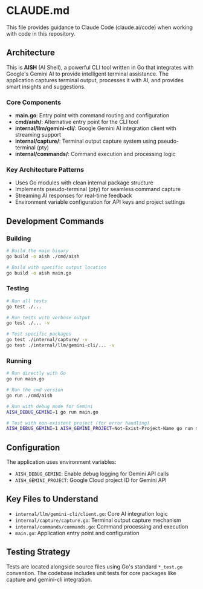 # CLAUDE.md

This file provides guidance to Claude Code (claude.ai/code) when working with code in this repository.

## Architecture

This is **AISH** (AI Shell), a powerful CLI tool written in Go that integrates with Google's Gemini AI to provide intelligent terminal assistance. The application captures terminal output, processes it with AI, and provides smart insights and suggestions.

### Core Components

- **main.go**: Entry point with command routing and configuration
- **cmd/aish/**: Alternative entry point for the CLI tool  
- **internal/llm/gemini-cli/**: Google Gemini AI integration client with streaming support
- **internal/capture/**: Terminal output capture system using pseudo-terminal (pty)
- **internal/commands/**: Command execution and processing logic

### Key Architecture Patterns

- Uses Go modules with clean internal package structure
- Implements pseudo-terminal (pty) for seamless command capture
- Streaming AI responses for real-time feedback
- Environment variable configuration for API keys and project settings

## Development Commands

### Building
```bash
# Build the main binary
go build -o aish ./cmd/aish

# Build with specific output location
go build -o aish main.go
```

### Testing
```bash
# Run all tests
go test ./...

# Run tests with verbose output
go test ./... -v

# Test specific packages
go test ./internal/capture/ -v
go test ./internal/llm/gemini-cli/... -v
```

### Running
```bash
# Run directly with Go
go run main.go

# Run the cmd version
go run ./cmd/aish

# Run with debug mode for Gemini
AISH_DEBUG_GEMINI=1 go run main.go

# Test with non-existent project (for error handling)
AISH_DEBUG_GEMINI=1 AISH_GEMINI_PROJECT=Not-Exist-Project-Name go run main.go
```

## Configuration

The application uses environment variables:
- `AISH_DEBUG_GEMINI`: Enable debug logging for Gemini API calls
- `AISH_GEMINI_PROJECT`: Google Cloud project ID for Gemini API

## Key Files to Understand

- `internal/llm/gemini-cli/client.go`: Core AI integration logic
- `internal/capture/capture.go`: Terminal output capture mechanism  
- `internal/commands/commands.go`: Command processing and execution
- `main.go`: Application entry point and configuration

## Testing Strategy

Tests are located alongside source files using Go's standard `*_test.go` convention. The codebase includes unit tests for core packages like capture and gemini-cli integration.
